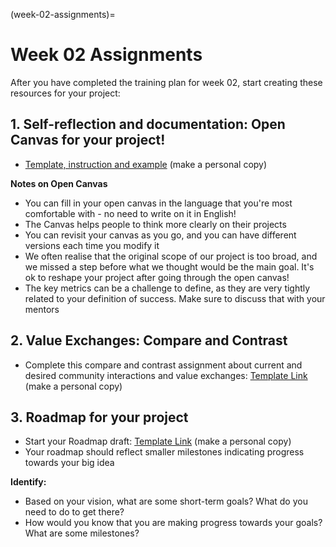 (week-02-assignments)=
# Week 02 Assignments

After you have completed the training plan for week 02, start creating these resources for your project:

## 1. Self-reflection and documentation: Open Canvas for your project!

* [Template, instruction and example](https://zenodo.org/records/14268572/files/%5BMAKE%20A%20COPY%5D%20%5BOLS-9%5D%20Week%2002%20-%20Open%20Canvas%20-%20Template.pptx?download=1%20) (make a personal copy) 

 **Notes on Open Canvas**

* You can fill in your open canvas in the language that you're most comfortable with - no need to write on it in English!
* The Canvas helps people to think more clearly on their projects
* You can revisit your canvas as you go, and you can have different versions each time you modify it
* We often realise that the original scope of our project is too broad, and we missed a step before what we thought would be the main goal. It's ok to reshape your project after going through the open canvas!
* The key metrics can be a challenge to define, as they are very tightly related to your definition of success. Make sure to discuss that with your mentors

## 2. Value Exchanges: Compare and Contrast

* Complete this compare and contrast assignment about current and desired community interactions and value exchanges: [Template Link](https://zenodo.org/records/14268572/files/%5BMAKE%20A%20COPY%5D%20Week%2002%20-%20Compare%26Contrast.docx?download=1%20) (make a personal copy)

## 3. Roadmap for your project

* Start your Roadmap draft: [Template Link](https://mozilla.github.io/open-leadership-training-series/articles/opening-your-project/start-your-project-roadmap/) (make a personal copy)
* Your roadmap should reflect smaller milestones indicating progress towards your big idea

**Identify:**

* Based on your vision, what are some  short-term goals? What do you need to do to get there?
* How would you know that you are making progress towards your goals? What are some milestones?
